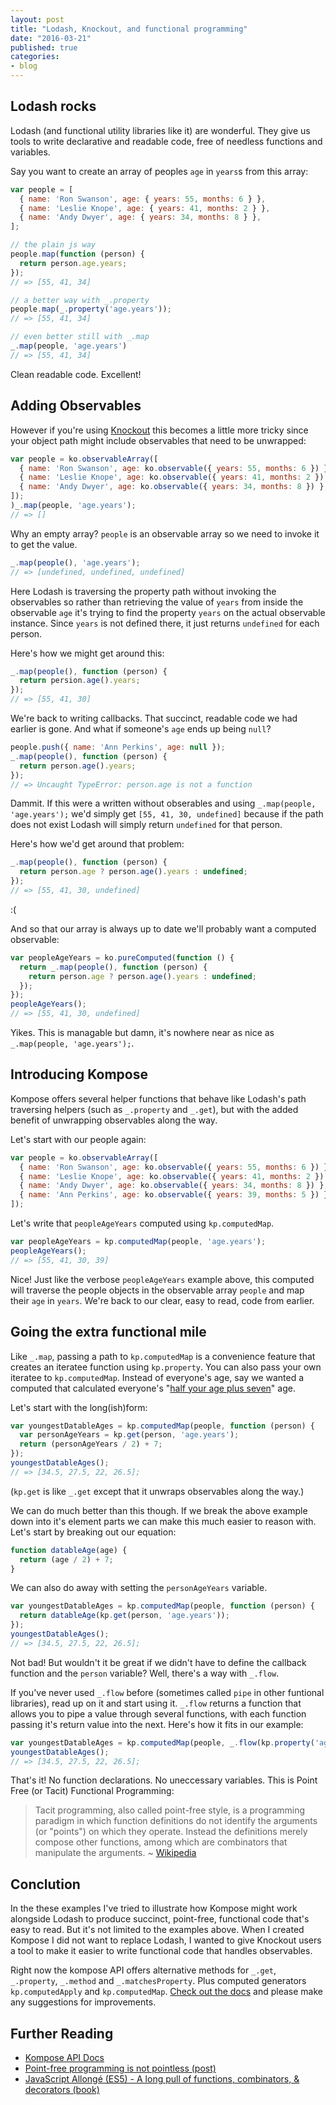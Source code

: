 ```yaml
---
layout: post
title: "Lodash, Knockout, and functional programming"
date: "2016-03-21"
published: true
categories:
- blog
---
```


Lodash rocks
---

Lodash (and functional utility libraries like it) are wonderful. They give us tools to write declarative and readable code, free of needless functions and variables.

Say you want to create an array of peoples `age` in `years`s from this array:

```js
var people = [
  { name: 'Ron Swanson', age: { years: 55, months: 6 } },
  { name: 'Leslie Knope', age: { years: 41, months: 2 } },
  { name: 'Andy Dwyer', age: { years: 34, months: 8 } },
];

// the plain js way
people.map(function (person) {
  return person.age.years;
});
// => [55, 41, 34]

// a better way with _.property
people.map(_.property('age.years'));
// => [55, 41, 34]

// even better still with _.map
_.map(people, 'age.years')
// => [55, 41, 34]
```

Clean readable code. Excellent!


Adding Observables
---

However if you're using [Knockout](knockoutjs.com) this becomes a little more tricky since your object path might include observables that need to be unwrapped:

```js
var people = ko.observableArray([
  { name: 'Ron Swanson', age: ko.observable({ years: 55, months: 6 }) },
  { name: 'Leslie Knope', age: ko.observable({ years: 41, months: 2 }) },
  { name: 'Andy Dwyer', age: ko.observable({ years: 34, months: 8 }) },
]);
)_.map(people, 'age.years');
// => []
```

Why an empty array? `people` is an observable array so we need to invoke it to get the value.

```js
_.map(people(), 'age.years');
// => [undefined, undefined, undefined]
```

Here Lodash is traversing the property path without invoking the observables so rather than retrieving the value of `years` from inside the observable `age` it's trying to find the property `years` on the actual observable instance. Since `years` is not defined there, it just returns `undefined` for each person.

Here's how we might get around this:

```js
_.map(people(), function (person) {
  return persion.age().years;
});
// => [55, 41, 30]
```

We're back to writing callbacks. That succinct, readable code we had earlier is gone. And what if someone's `age` ends up being `null`?

```js
people.push({ name: 'Ann Perkins', age: null });
_.map(people(), function (person) {
  return person.age().years;
});
// => Uncaught TypeError: person.age is not a function
```

Dammit. If this were a written without obserables and using `_.map(people, 'age.years');` we'd simply get `[55, 41, 30, undefined]` because if the path does not exist Lodash will simply return `undefined` for that person.

Here's how we'd get around that problem:

```js
_.map(people(), function (person) {
  return person.age ? person.age().years : undefined;
});
// => [55, 41, 30, undefined]
```
:(

And so that our array is always up to date we'll probably want a computed observable:

```js
var peopleAgeYears = ko.pureComputed(function () {
  return _.map(people(), function (person) {
    return person.age ? person.age().years : undefined;
  });
});
peopleAgeYears();
// => [55, 41, 30, undefined]
```

Yikes. This is managable but damn, it's nowhere near as nice as `_.map(people, 'age.years');`.

## Introducing Kompose

Kompose offers several helper functions that behave like Lodash's path traversing helpers (such as `_.property` and `_.get`), but with the added benefit of unwrapping observables along the way.

Let's start with our people again:

```js
var people = ko.observableArray([
  { name: 'Ron Swanson', age: ko.observable({ years: 55, months: 6 }) },
  { name: 'Leslie Knope', age: ko.observable({ years: 41, months: 2 }) },
  { name: 'Andy Dwyer', age: ko.observable({ years: 34, months: 8 }) },
  { name: 'Ann Perkins', age: ko.observable({ years: 39, months: 5 }) }
]);
```

Let's write that `peopleAgeYears` computed using `kp.computedMap`.

```js
var peopleAgeYears = kp.computedMap(people, 'age.years');
peopleAgeYears();
// => [55, 41, 30, 39]
```

Nice! Just like the verbose `peopleAgeYears` example above, this computed will traverse the people objects in the observable array `people` and map their `age` in `years`. We're back to our clear, easy to read, code from earlier.

Going the extra functional mile
---

Like `_.map`, passing a path to `kp.computedMap` is a convenience feature that creates an iteratee function using `kp.property`. You can also pass your own iteratee to `kp.computedMap`. Instead of everyone's age, say we wanted a computed that calculated everyone's "[half your age plus seven](https://www.youtube.com/watch?v=7dsVYswSfow)" age.

Let's start with the long(ish)form:

```js
var youngestDatableAges = kp.computedMap(people, function (person) {
  var personAgeYears = kp.get(person, 'age.years');
  return (personAgeYears / 2) + 7;
});
youngestDatableAges();
// => [34.5, 27.5, 22, 26.5];
```

(`kp.get` is like `_.get` except that it unwraps observables along the way.)

We can do much better than this though. If we break the above example down into it's element parts we can make this much easier to reason with. Let's start by breaking out our equation:

```js
function datableAge(age) {
  return (age / 2) + 7;
}
```

We can also do away with setting the `personAgeYears` variable.

```js
var youngestDatableAges = kp.computedMap(people, function (person) {
  return datableAge(kp.get(person, 'age.years'));
});
youngestDatableAges();
// => [34.5, 27.5, 22, 26.5];
```

Not bad! But wouldn't it be great if we didn't have to define the callback function and the `person` variable? Well, there's a way with `_.flow`.

If you've never used `_.flow` before (sometimes called `pipe` in other funtional libraries), read up on it and start using it. `_.flow` returns a function that allows you to pipe a value through several functions, with each function passing it's return value into the next. Here's how it fits in our example:

```js
var youngestDatableAges = kp.computedMap(people, _.flow(kp.property('age.years'), datableAge));
youngestDatableAges();
// => [34.5, 27.5, 22, 26.5];
```
That's it! No function declarations. No uneccessary variables. This is Point Free (or Tacit) Functional Programming:

> Tacit programming, also called point-free style, is a programming paradigm in which function definitions do not identify the arguments (or "points") on which they operate. Instead the definitions merely compose other functions, among which are combinators that manipulate the arguments. ~ [Wikipedia](https://en.wikipedia.org/wiki/Tacit_programming)


## Conclution

In the these examples I've tried to illustrate how Kompose might work alongside Lodash to produce succinct, point-free, functional code that's easy to read. But it's not limited to the examples above. When I created Kompose I did not want to replace Lodash, I wanted to give Knockout users a tool to make it easier to write functional code that handles observables.

Right now the kompose API offers alternative methods for `_.get`, `_.property`, `_.method` and `_.matchesProperty`. Plus computed generators `kp.computedApply` and `kp.computedMap`. [Check out the docs](https://github.com/pietvanzoen/knockout-kompose/tree/master/doc) and please make any suggestions for improvements.

Further Reading
---

- [Kompose API Docs](https://github.com/pietvanzoen/knockout-kompose/tree/master/doc)
- [Point-free programming is not pointless (post)](http://bahmutov.calepin.co/point-free-programming-is-not-pointless.html)
- [JavaScript Allongé (ES5) - A long pull of functions, combinators, & decorators (book)](https://leanpub.com/javascript-allonge)
